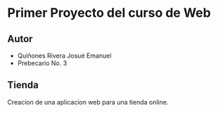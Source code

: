 # Primer Proyecto del curso de Web

## Autor
* Quiñones Rivera Josué Emanuel
* Prebecario No. 3

## Tienda
Creacion de una aplicacion web para una tienda online.